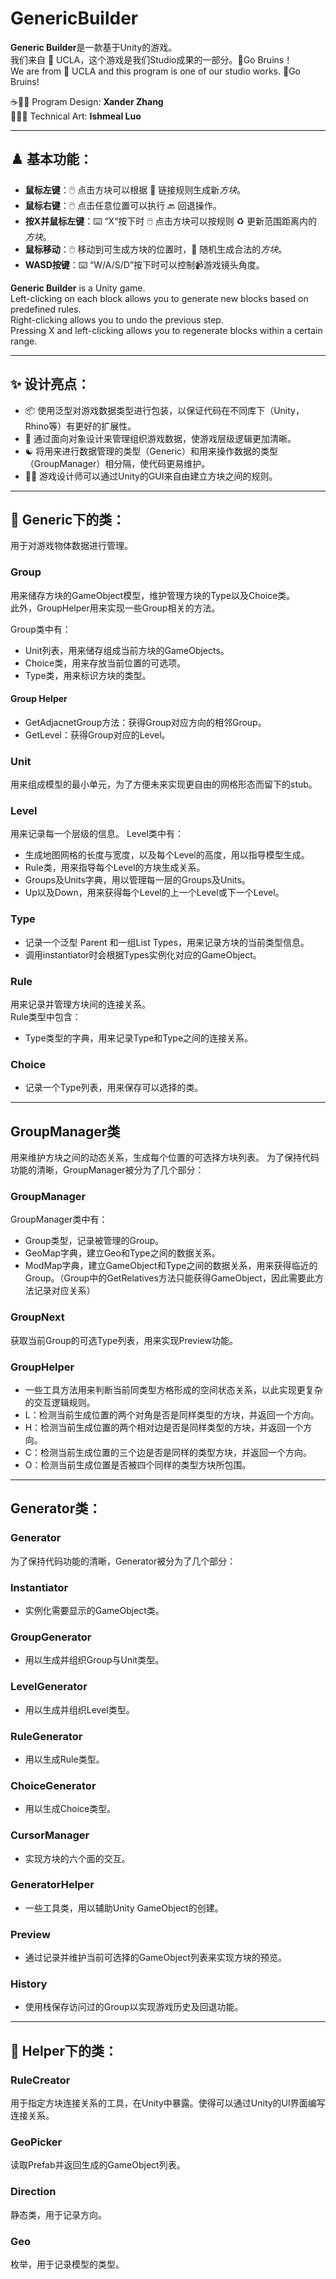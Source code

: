 # GenericBuilder

**Generic Builder**是一款基于Unity的游戏。  
我们来自 🏫 UCLA，这个游戏是我们Studio成果的一部分。🐻Go Bruins！   
We are from 🏫 UCLA and this program is one of our studio works. 🐻Go Bruins! 

☕️🧑‍💻 Program Design:    **Xander Zhang**  
🎨🧑‍🎨 Technical Art:     **Ishmeal Luo** 

---

## ♟️ 基本功能：  

- **鼠标左键**：🖱️ 点击方块可以根据 🔗 链接规则生成新*方块*。  
- **鼠标右键**：🖱️ 点击任意位置可以执行 🔙 回退操作。  
- **按X并鼠标左键**：⌨️ “X“按下时 🖱️ 点击方块可以按规则 ♻️ 更新范围距离内的*方块*。  
- **鼠标移动**：🖱️ 移动到可生成方块的位置时，🎲 随机生成合法的*方块*。
- **WASD按键**：⌨️ “W/A/S/D”按下时可以控制📹游戏镜头角度。

**Generic Builder** is a Unity game.  
Left-clicking on each block allows you to generate new blocks based on predefined rules.  
Right-clicking allows you to undo the previous step.  
Pressing X and left-clicking allows you to regenerate blocks within a certain range.  

---

## ✨ 设计亮点：  

- 📦 使用泛型对游戏数据类型进行包装，以保证代码在不同库下（Unity，Rhino等）有更好的扩展性。  
- 🌲 通过面向对象设计来管理组织游戏数据，使游戏层级逻辑更加清晰。 
- ☯️ 将用来进行数据管理的类型（Generic）和用来操作数据的类型（GroupManager）相分隔，使代码更易维护。  
- 🧑‍🎨 游戏设计师可以通过Unity的GUI来自由建立方块之间的规则。 

---

## 📁 Generic下的类：
用于对游戏物体数据进行管理。  

### Group
用来储存方块的GameObject模型，维护管理方块的Type以及Choice类。  
此外，GroupHelper用来实现一些Group相关的方法。

Group类中有：
 - Unit列表，用来储存组成当前方块的GameObjects。 
 - Choice类，用来存放当前位置的可选项。  
 - Type类，用来标识方块的类型。 

#### Group Helper

- GetAdjacnetGroup方法：获得Group对应方向的相邻Group。
- GetLevel：获得Group对应的Level。

### Unit  
用来组成模型的最小单元，为了方便未来实现更自由的网格形态而留下的stub。 

### Level
用来记录每一个层级的信息。 
Level类中有： 
- 生成地图网格的长度与宽度，以及每个Level的高度，用以指导模型生成。 
- Rule类，用来指导每个Level的方块生成关系。 
- Groups及Units字典，用以管理每一层的Groups及Units。  
- Up以及Down，用来获得每个Level的上一个Level或下一个Level。 

### Type
- 记录一个泛型<T> Parent 和一组List<T> Types，用来记录方块的当前类型信息。
- 调用instantiator时会根据Types实例化对应的GameObject。
 
### Rule  
用来记录并管理方块间的连接关系。  
Rule类型中包含：  
- Type类型的字典，用来记录Type和Type之间的连接关系。 

### Choice
- 记录一个Type列表，用来保存可以选择的类。

---

## GroupManager类   

用来维护方块之间的动态关系，生成每个位置的可选择方块列表。 
为了保持代码功能的清晰，GroupManager被分为了几个部分：   

### GroupManager 

GroupManager类中有：  
- Group类型，记录被管理的Group。  
- GeoMap字典，建立Geo和Type之间的数据关系。 
- ModMap字典，建立GameObject和Type之间的数据关系，用来获得临近的Group。（Group中的GetRelatives方法只能获得GameObject，因此需要此方法记录对应关系） 

### GroupNext

获取当前Group的可选Type列表，用来实现Preview功能。 

### GroupHelper
- 一些工具方法用来判断当前同类型方格形成的空间状态关系，以此实现更复杂的交互逻辑规则。 
- L：检测当前生成位置的两个对角是否是同样类型的方块，并返回一个方向。  
- H：检测当前生成位置的两个相对边是否是同样类型的方块，并返回一个方向。  
- C：检测当前生成位置的三个边是否是同样的类型方块，并返回一个方向。  
- O：检测当前生成位置是否被四个同样的类型方块所包围。 

---

## Generator类：  

### Generator
为了保持代码功能的清晰，Generator被分为了几个部分：
### Instantiator
- 实例化需要显示的GameObject类。
### GroupGenerator
- 用以生成并组织Group与Unit类型。
### LevelGenerator
- 用以生成并组织Level类型。
### RuleGenerator
- 用以生成Rule类型。
### ChoiceGenerator
- 用以生成Choice类型。
### CursorManager
- 实现方块的六个面的交互。
### GeneratorHelper
- 一些工具类，用以辅助Unity GameObject的创建。
### Preview
- 通过记录并维护当前可选择的GameObject列表来实现方块的预览。
### History
- 使用栈保存访问过的Group以实现游戏历史及回退功能。

---

## 📁 Helper下的类：
### RuleCreator

用于指定方块连接关系的工具，在Unity中暴露。使得可以通过Unity的UI界面编写连接关系。 

### GeoPicker
读取Prefab并返回生成的GameObject列表。 

### Direction
静态类，用于记录方向。 

### Geo
枚举，用于记录模型的类型。 
